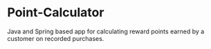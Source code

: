 # Point-Calculator
Java and Spring based app for calculating reward points earned by a customer on recorded purchases.

